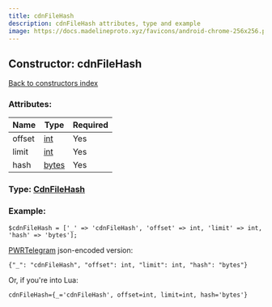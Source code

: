 ```yaml
---
title: cdnFileHash
description: cdnFileHash attributes, type and example
image: https://docs.madelineproto.xyz/favicons/android-chrome-256x256.png
---
```

## Constructor: cdnFileHash  
[Back to constructors index](index.md)



### Attributes:

| Name     |    Type       | Required |
|----------|---------------|----------|
|offset|[int](../types/int.md) | Yes|
|limit|[int](../types/int.md) | Yes|
|hash|[bytes](../types/bytes.md) | Yes|



### Type: [CdnFileHash](../types/CdnFileHash.md)


### Example:

```
$cdnFileHash = ['_' => 'cdnFileHash', 'offset' => int, 'limit' => int, 'hash' => 'bytes'];
```  

[PWRTelegram](https://pwrtelegram.xyz) json-encoded version:

```
{"_": "cdnFileHash", "offset": int, "limit": int, "hash": "bytes"}
```


Or, if you're into Lua:  


```
cdnFileHash={_='cdnFileHash', offset=int, limit=int, hash='bytes'}

```


